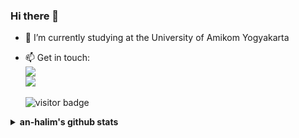 ### Hi there 👋


- 🔭 I’m currently studying at the University of Amikom Yogyakarta

- 📫 Get in touch: <br>
[![](https://img.shields.io/badge/Email-halimbla2@gmail.com-red)](mailto:halimbla2@gmail.com)<br>
[![](https://img.shields.io/badge/Telegram-https%3A%2F%2Ft.me%2Fiyhtruemint-brightgreen)](https://t.me/iyhtruemint)<br><br>
![visitor badge](https://visitor-badge.glitch.me/badge?page_id=an-halim) <br>



<details>
  <summary><b>an-halim's github stats</b></summary>
    <img align="center" src="https://github-readme-stats.vercel.app/api?username=an-halim&title_color=000&text_color=000&show_icons=true&icon_color=000">
</details>


